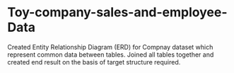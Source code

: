 # Toy-company-sales-and-employee-Data
Created Entity Relationship Diagram (ERD) for Compnay dataset which represent common data between tables. Joined all tables together and created end result on the basis of target structure required.
